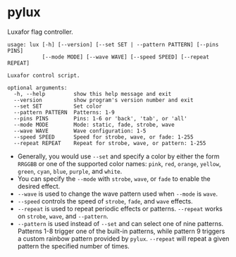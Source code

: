 # pylux

Luxafor flag controller.

```
usage: lux [-h] [--version] [--set SET | --pattern PATTERN] [--pins PINS]
           [--mode MODE] [--wave WAVE] [--speed SPEED] [--repeat REPEAT]

Luxafor control script.

optional arguments:
  -h, --help         show this help message and exit
  --version          show program's version number and exit
  --set SET          Set color
  --pattern PATTERN  Patterns: 1-9
  --pins PINS        Pins: 1-6 or 'back', 'tab', or 'all'
  --mode MODE        Mode: static, fade, strobe, wave
  --wave WAVE        Wave configuration: 1-5
  --speed SPEED      Speed for strobe, wave, or fade: 1-255
  --repeat REPEAT    Repeat for strobe, wave, or pattern: 1-255
```

- Generally, you would use `--set` and specify a color by either the form `RRGGBB` or one of the supported color names:
  `pink`, `red`, `orange`, `yellow`, `green`, `cyan`, `blue`, `purple`, and `white`.
- You can specify the `--mode` with `strobe`, `wave`, or `fade` to enable the desired effect.
- `--wave` is used to change the wave pattern used when `--mode` is `wave`.
- `--speed` controls the speed of `strobe`, `fade`, and `wave` effects.
- `--repeat` is used to repeat periodic effects or patterns. `--repeat` works on `strobe`, `wave`, and `--pattern`.
- `--pattern` is used instead of `--set` and can select one of nine patterns. Patterns 1-8 trigger one of the built-in
  patterns, while pattern 9 triggers a custom rainbow pattern provided by `pylux`. `--repeat` will repeat a given
  pattern the specified number of times.
